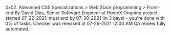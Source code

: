 0x02. Advanced CSS
 Specializations > Web Stack programming > Front-end
 By David Dias, Senior Software Engineer at HomeX
 Ongoing project - started 07-22-2021, must end by 07-30-2021 (in 3 days) - you're done with 0% of tasks.
 Checker was released at 07-26-2021 12:00 AM
 QA review fully automated.